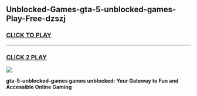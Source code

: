 
## Unblocked-Games-gta-5-unblocked-games-Play-Free-dzszj
<h3>
<a href="https://premium76.site?title=gta-5-unblocked-games&ref=09A">CLICK TO PLAY</a></h3>
<hr>

<h3>
<a href="https://premium76.site?title=gta-5-unblocked-games&ref=09A">CLICK 2 PLAY</a>
  
</h3>

<a href="https://premium76.site?title=gta-5-unblocked-games&ref=09A"><img src="https://clearcache.store/games.png"></a>


**gta-5-unblocked-games games unblocked: Your Gateway to Fun and Accessible Online Gaming**
